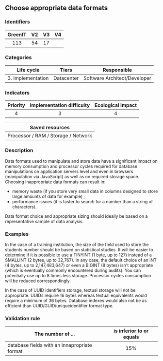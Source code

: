 ## Choose appropriate data formats

### Identifiers

| GreenIT |  V2  |  V3  |  V4  |
|:-------:|:----:|:----:|:----:|
|  113    | 54  | 17  |      |

### Categories

| Life cycle |  Tiers  |  Responsible  |
|:---------:|:----:|:----:|
| 3. Implementation | Datacenter | Software Architect/Developer |

### Indicators

| Priority |      Implementation difficulty       |  Ecological impact    |
|:-------------------:|:-------------------------:|:---------------------:|
| 4 | 3 | 4 |

|Saved resources                                    |
|:----------------------------------------------------------:|
|  Processor / RAM / Storage / Network  |

### Description

Data formats used to manipulate and store data have a significant impact on memory consumption and processor cycles required for database manipulations on application servers level and even in browsers (manipulation via JavaScript) as well as on required storage space. Choosing inappropriate data formats can result in:
 - memory waste (if you store very small data in columns designed to store large amounts of data for example) ;
 - performance issues (it is faster to search for a number than a string of characters).
   
Data format choice and appropriate sizing should ideally be based on a representative sample of data analysis.

### Examples

In the case of a training institution, the size of the field used to store the students number should be based on statistical studies.
It will be easier to determine if it is possible to use a TINYINT (1 byte, up to 127) instead of a SMALLINT (2 bytes, up to 32,767).
In any case, the default choice of an INT (4 bytes, up to 2,147,483,647) or even a BIGINT (8 bytes) isn't appropriate (which is eventually commonly encountered during audits).
You can potentially use up to 8 times less storage. Processor cycles consumption will be reduced correspondingly.

In the case of UUID identifiers storage, textual storage will not be appropriate. UUIDs require 16 bytes whereas textual equivalents would require a minimum of 36 bytes. Database indexes would also not be as efficient than UUID/GUID/uniqueidentifier format type.

### Validation rule

| The number of ...                            | is inferior to or equals   |  
|----------------------------------------------|:-------------------------:|
| database fields with an innapropriate format | 15%  |
